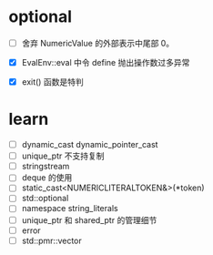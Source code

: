 # optional

- [ ] 舍弃 NumericValue 的外部表示中尾部 0。
- [x] EvalEnv::eval 中令 define 抛出操作数过多异常
- [x] exit() 函数是特判


# learn

- [ ] dynamic_cast dynamic_pointer_cast
- [ ] unique_ptr 不支持复制
- [ ] stringstream
- [ ] deque 的使用
- [ ] static_cast<NUMERICLITERALTOKEN&>(*token)
- [ ] std::optional
- [ ] namespace string_literals
- [ ] unique_ptr 和 shared_ptr 的管理细节
- [ ] error
- [ ] std::pmr::vector
